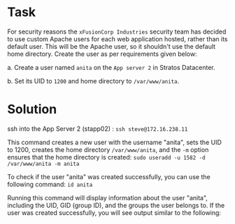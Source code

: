 # Task

For security reasons the `xFusionCorp Industries` security team has decided to use custom Apache users for each web application hosted, rather than its default user. This will be the Apache user, so it shouldn't use the default home directory. Create the user as per requirements given below:

a. Create a user named `anita` on the `App server 2` in Stratos Datacenter.

b. Set its UID to `1200` and home directory to `/var/www/anita`.


# Solution

ssh into the App Server 2 (stapp02) : `ssh steve@172.16.238.11`

This command creates a new user with the username "anita", sets the UID to 1200, creates the home directory `/var/www/anita`, and the `-m` option ensures that the home directory is created: `sudo useradd -u 1582 -d /var/www/anita -m anita` 

To check if the user "anita" was created successfully, you can use the following command: `id anita`

Running this command will display information about the user "anita", including the UID, GID (group ID), and the groups the user belongs to. If the user was created successfully, you will see output similar to the following:


